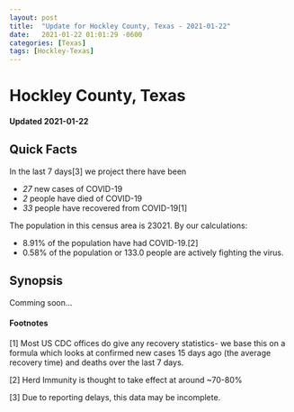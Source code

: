 ```yaml
---
layout: post
title:  "Update for Hockley County, Texas - 2021-01-22"
date:   2021-01-22 01:01:29 -0600
categories: [Texas]
tags: [Hockley-Texas]
---
```


# Hockley County, Texas
#### Updated 2021-01-22

## Quick Facts

In the last 7 days[3] we project there have been
- *27* new cases of COVID-19
- *2* people have died of COVID-19
- *33* people have recovered from COVID-19[1]

The population in this census area is 23021. By our calculations:
- 8.91% of the population have had COVID-19.[2]
- 0.58% of the population or 133.0 people are actively fighting the virus.

## Synopsis

Comming soon...


#### Footnotes

[1] Most US CDC offices do give any recovery statistics- we base this on a formula which looks at confirmed new cases
15 days ago (the average recovery time) and deaths over the last 7 days.

[2] Herd Immunity is thought to take effect at around ~70-80%

[3] Due to reporting delays, this data may be incomplete.
 
    
